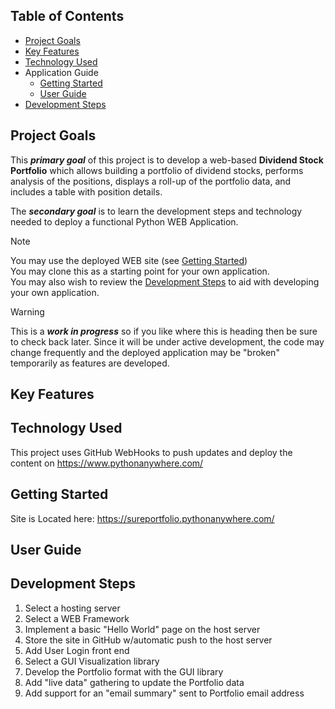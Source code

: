 ## Table of Contents

- [Project Goals](#project-goals)
- [Key Features](#key-features)
- [Technology Used](#technology-used)
- Application Guide
  - [Getting Started](#getting-started)
  - [User Guide](#user-guide)
- [Development Steps](#development-steps)
  
## Project Goals
This ***primary goal*** of this project is to develop a web-based **Dividend Stock Portfolio** which allows building a portfolio of dividend stocks, performs analysis of the positions, displays a roll-up of the portfolio data, and includes a table with position details.

The ***secondary goal*** is to learn the development steps and technology needed to deploy a functional Python WEB Application.

> [!NOTE]
> You may use the deployed WEB site (see [Getting Started](#getting-started))<br>
> You may clone this as a starting point for your own application.<br>
> You may also wish to review the [Development Steps](#development-steps) to aid with developing your own application.

> [!WARNING]  
> This is a ***work in progress*** so if you like where this is heading then be sure to check back later.
> Since it will be under active development, the code may change frequently and the deployed application may be "broken" temporarily as features are developed.

## Key Features

## Technology Used
This project uses GitHub WebHooks to push updates and deploy the content on https://www.pythonanywhere.com/

## Getting Started
Site is Located here: https://sureportfolio.pythonanywhere.com/
  
## User Guide

## Development Steps

1. Select a hosting server
2. Select a WEB Framework
3. Implement a basic "Hello World" page on the host server
4. Store the site in GitHub w/automatic push to the host server
5. Add User Login front end
6. Select a GUI Visualization library
7. Develop the Portfolio format with the GUI library
8. Add "live data" gathering to update the Portfolio data
9. Add support for an "email summary" sent to Portfolio email address

